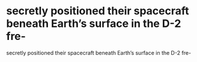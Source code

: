 # secretly positioned their spacecraft beneath Earth’s surface in the D-2 fre-

secretly positioned their spacecraft beneath Earth’s surface in the D-2 fre-